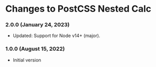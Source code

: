 # Changes to PostCSS Nested Calc

### 2.0.0 (January 24, 2023)

- Updated: Support for Node v14+ (major).

### 1.0.0 (August 15, 2022)

- Initial version
